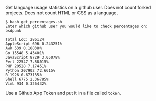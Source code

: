 Get language usage statistics on a github user.
Does not count forked projects.
Does not count HTML or CSS as a language.

```
$ bash get_percentages.sh 
Enter which github user you would like to check percentages on: bsdpunk

Total LoC: 286124
AppleScript 696 0.243251%
Awk 539 0.18838%
Go 15548 5.43401%
JavaScript 8729 3.05078%
Perl 22547 7.88015%
PHP 20528 7.17451%
Python 207902 72.6615%
R 1926 0.673135%
Shell 6775 2.36785%
VimL 934 0.326432%
```
Use a Github App Token and put it in a file called `token`.
